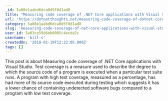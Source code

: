```yaml
---
_id: 5a88e1aabd6dca0d5f0d1ad8
title: "Measuring code coverage of .NET Core applications with Visual Studio 2017"
url: 'https://dotnetthoughts.net/measuring-code-coverage-of-dotnet-core-applications-with-vs2017/'
category: 5a88e1aabd6dca0d5f0d1ad8
slug: 'measuring-code-coverage-of-net-core-applications-with-visual-studio-2017'
user_id: 5a83ce59d6eb0005c4ecda2c
username: 'bill-s'
createdOn: '2018-01-19T12:22:05.000Z'
tags: []
---
```


This post is about Measuring code coverage of .NET Core applications with Visual Studio. Test coverage is a measure used to describe the degree to which the source code of a program is executed when a particular test suite runs. A program with high test coverage, measured as a percentage, has had more of its source code executed during testing which suggests it has a lower chance of containing undetected software bugs compared to a program with low test coverage.
